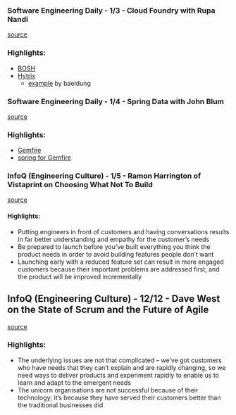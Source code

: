 ### Software Engineering Daily - 1/3 - Cloud Foundry with Rupa Nandi

[source](https://softwareengineeringdaily.com/2018/01/03/cloud-foundry-with-rupa-nandi/)

### Highlights:

* [BOSH](https://bosh.io)
* [Hytrix](https://github.com/Netflix/Hystrix)
  - [example](http://www.baeldung.com/introduction-to-hystrix) by baeldung 

### Software Engineering Daily - 1/4 - Spring Data with John Blum

[source](https://softwareengineeringdaily.com/2018/01/04/spring-data-with-john-blum/)

### Highlights:

* [Gemfire](https://pivotal.io/pivotal-gemfire)
* [spring for Gemfire](https://spring.io/blog/2017/11/07/spring-session-data-geode-gemfire-2-0-0-rc1-available)

### InfoQ (Engineering Culture) - 1/5 - Ramon Harrington of Vistaprint on Choosing What Not To Build

[source](https://www.infoq.com/podcasts/Ramon-Harrington)

#### Highlights:

* Putting engineers in front of customers and having conversations results in far better understanding and empathy for the customer’s needs
* Be prepared to launch before you’ve built everything you think the product needs in order to avoid building features people don’t want
* Launching early with a reduced feature set can result in more engaged customers because their important problems are addressed first, and the product will be improved incrementally

## InfoQ (Engineering Culture) - 12/12 - Dave West on the State of Scrum and the Future of Agile

[source](https://www.infoq.com/podcasts/Dave-West-scrum-agile)

### Highlights:

* The underlying issues are not that complicated – we’ve got customers who have needs that they can’t explain and are rapidly changing, so we need ways to deliver products and experiment rapidly to enable us to learn and adapt to the emergent needs
* The unicorn organisations are not successful because of their technology; it’s because they have served their customers better than the traditional businesses did